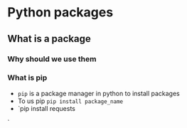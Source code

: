# Python packages
## What is a package
### Why should we use them 
### What is pip
- `pip` is a package manager in python to install packages
- To us pip `pip install package_name`
- `pip install requests

`